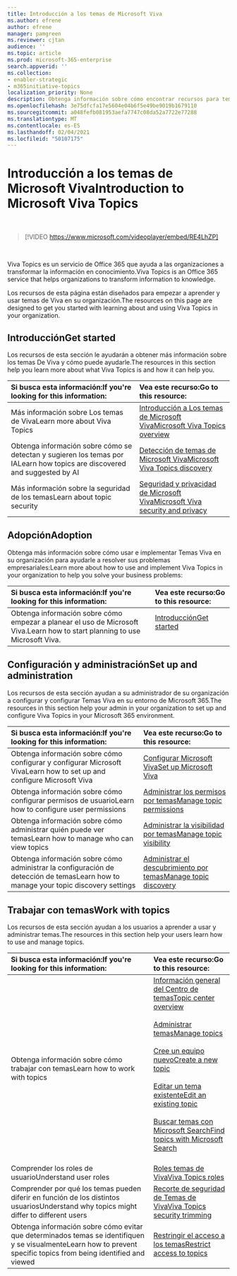 ```yaml
---
title: Introducción a los temas de Microsoft Viva
ms.author: efrene
author: efrene
manager: pamgreen
ms.reviewer: cjtan
audience: ''
ms.topic: article
ms.prod: microsoft-365-enterprise
search.appverid: ''
ms.collection:
- enabler-strategic
- m365initiative-topics
localization_priority: None
description: Obtenga información sobre cómo encontrar recursos para temas de Microsoft Viva.
ms.openlocfilehash: 3e75dfcfa17e5604e04b6f5e49be9019b1679110
ms.sourcegitcommit: a048fefb081953aefa7747c08da52a7722e77288
ms.translationtype: MT
ms.contentlocale: es-ES
ms.lasthandoff: 02/04/2021
ms.locfileid: "50107175"
---
```

# <a name="introduction-to-microsoft-viva-topics"></a><span data-ttu-id="55998-103">Introducción a los temas de Microsoft Viva</span><span class="sxs-lookup"><span data-stu-id="55998-103">Introduction to Microsoft Viva Topics</span></span>

</br>

> [!VIDEO https://www.microsoft.com/videoplayer/embed/RE4LhZP]  

</br>


<span data-ttu-id="55998-104">Viva Topics es un servicio de Office 365 que ayuda a las organizaciones a transformar la información en conocimiento.</span><span class="sxs-lookup"><span data-stu-id="55998-104">Viva Topics is an Office 365 service that helps organizations to transform information to knowledge.</span></span>

<span data-ttu-id="55998-105">Los recursos de esta página están diseñados para empezar a aprender y usar temas de Viva en su organización.</span><span class="sxs-lookup"><span data-stu-id="55998-105">The resources on this page are designed to get you started with learning about and using Viva Topics in your organization.</span></span>

## <a name="get-started"></a><span data-ttu-id="55998-106">Introducción</span><span class="sxs-lookup"><span data-stu-id="55998-106">Get started</span></span>

<span data-ttu-id="55998-107">Los recursos de esta sección le ayudarán a obtener más información sobre los temas De Viva y cómo puede ayudarle.</span><span class="sxs-lookup"><span data-stu-id="55998-107">The resources in this section help you learn more about what Viva Topics  is and how it can help you.</span></span>

| <span data-ttu-id="55998-108">Si busca esta información:</span><span class="sxs-lookup"><span data-stu-id="55998-108">If you're looking for this information:</span></span> | <span data-ttu-id="55998-109">Vea este recurso:</span><span class="sxs-lookup"><span data-stu-id="55998-109">Go to this resource:</span></span> |
|:-----|:-----|
|<span data-ttu-id="55998-110">Más información sobre Los temas de Viva</span><span class="sxs-lookup"><span data-stu-id="55998-110">Learn more about Viva Topics</span></span>|[<span data-ttu-id="55998-111">Introducción a Los temas de Microsoft Viva</span><span class="sxs-lookup"><span data-stu-id="55998-111">Microsoft Viva Topics overview</span></span>](topic-experiences-overview.md)|
|<span data-ttu-id="55998-112">Obtenga información sobre cómo se detectan y sugieren los temas por IA</span><span class="sxs-lookup"><span data-stu-id="55998-112">Learn how topics are discovered and suggested by AI</span></span>|[<span data-ttu-id="55998-113">Detección de temas de Microsoft Viva</span><span class="sxs-lookup"><span data-stu-id="55998-113">Microsoft Viva Topics discovery</span></span>](topic-experiences-discovery.md)|
|<span data-ttu-id="55998-114">Más información sobre la seguridad de los temas</span><span class="sxs-lookup"><span data-stu-id="55998-114">Learn about topic security</span></span>|[<span data-ttu-id="55998-115">Seguridad y privacidad de Microsoft Viva</span><span class="sxs-lookup"><span data-stu-id="55998-115">Microsoft Viva security and privacy</span></span>](topic-experiences-security-privacy.md)|


## <a name="adoption"></a><span data-ttu-id="55998-116">Adopción</span><span class="sxs-lookup"><span data-stu-id="55998-116">Adoption</span></span>

<span data-ttu-id="55998-117">Obtenga más información sobre cómo usar e implementar Temas Viva en su organización para ayudarle a resolver sus problemas empresariales:</span><span class="sxs-lookup"><span data-stu-id="55998-117">Learn more about how to use and implement Viva Topics in your organization to help you solve your business problems:</span></span> 

| <span data-ttu-id="55998-118">Si busca esta información:</span><span class="sxs-lookup"><span data-stu-id="55998-118">If you're looking for this information:</span></span> | <span data-ttu-id="55998-119">Vea este recurso:</span><span class="sxs-lookup"><span data-stu-id="55998-119">Go to this resource:</span></span> |
|:-----|:-----|
|<span data-ttu-id="55998-120">Obtenga información sobre cómo empezar a planear el uso de Microsoft Viva.</span><span class="sxs-lookup"><span data-stu-id="55998-120">Learn how to start planning to use Microsoft Viva.</span></span> |[<span data-ttu-id="55998-121">Introducción</span><span class="sxs-lookup"><span data-stu-id="55998-121">Get started</span></span>](topics-adoption-getstarted.md)<br><br>|  

## <a name="set-up-and-administration"></a><span data-ttu-id="55998-122">Configuración y administración</span><span class="sxs-lookup"><span data-stu-id="55998-122">Set up and administration</span></span>

<span data-ttu-id="55998-123">Los recursos de esta sección ayudan a su administrador de su organización a configurar y configurar Temas Viva en su entorno de Microsoft 365.</span><span class="sxs-lookup"><span data-stu-id="55998-123">The resources in this section help your admin in your organization to set up and configure Viva Topics in your Microsoft 365 environment.</span></span>

| <span data-ttu-id="55998-124">Si busca esta información:</span><span class="sxs-lookup"><span data-stu-id="55998-124">If you're looking for this information:</span></span> | <span data-ttu-id="55998-125">Vea este recurso:</span><span class="sxs-lookup"><span data-stu-id="55998-125">Go to this resource:</span></span> |
|:-----|:-----|
|<span data-ttu-id="55998-126">Obtenga información sobre cómo configurar y configurar Microsoft Viva</span><span class="sxs-lookup"><span data-stu-id="55998-126">Learn how to set up and configure Microsoft Viva</span></span>|[<span data-ttu-id="55998-127">Configurar Microsoft Viva</span><span class="sxs-lookup"><span data-stu-id="55998-127">Set up Microsoft Viva</span></span>](set-up-topic-experiences.md)|
|<span data-ttu-id="55998-128">Obtenga información sobre cómo configurar permisos de usuario</span><span class="sxs-lookup"><span data-stu-id="55998-128">Learn how to configure user permissions</span></span>|[<span data-ttu-id="55998-129">Administrar los permisos por temas</span><span class="sxs-lookup"><span data-stu-id="55998-129">Manage topic permissions</span></span>](topic-experiences-user-permissions.md)|
|<span data-ttu-id="55998-130">Obtenga información sobre cómo administrar quién puede ver temas</span><span class="sxs-lookup"><span data-stu-id="55998-130">Learn how to manage who can view topics</span></span>|[<span data-ttu-id="55998-131">Administrar la visibilidad por temas</span><span class="sxs-lookup"><span data-stu-id="55998-131">Manage topic visibility</span></span>](topic-experiences-knowledge-rules.md)|
|<span data-ttu-id="55998-132">Obtenga información sobre cómo administrar la configuración de detección de temas</span><span class="sxs-lookup"><span data-stu-id="55998-132">Learn how to manage your topic discovery settings</span></span>|[<span data-ttu-id="55998-133">Administrar el descubrimiento por temas</span><span class="sxs-lookup"><span data-stu-id="55998-133">Manage topic discovery</span></span>](topic-experiences-discovery.md)|

## <a name="work-with-topics"></a><span data-ttu-id="55998-134">Trabajar con temas</span><span class="sxs-lookup"><span data-stu-id="55998-134">Work with topics</span></span>

<span data-ttu-id="55998-135">Los recursos de esta sección ayudan a los usuarios a aprender a usar y administrar temas.</span><span class="sxs-lookup"><span data-stu-id="55998-135">The resources in this section help your users learn how to use and manage topics.</span></span>

| <span data-ttu-id="55998-136">Si busca esta información:</span><span class="sxs-lookup"><span data-stu-id="55998-136">If you're looking for this information:</span></span> | <span data-ttu-id="55998-137">Vea este recurso:</span><span class="sxs-lookup"><span data-stu-id="55998-137">Go to this resource:</span></span> |
|:-----|:-----|
|<span data-ttu-id="55998-138">Obtenga información sobre cómo trabajar con temas</span><span class="sxs-lookup"><span data-stu-id="55998-138">Learn how to work with topics</span></span>|[<span data-ttu-id="55998-139">Información general del Centro de temas</span><span class="sxs-lookup"><span data-stu-id="55998-139">Topic center overview</span></span>](topic-center-overview.md)<br><br>[<span data-ttu-id="55998-140">Administrar temas</span><span class="sxs-lookup"><span data-stu-id="55998-140">Manage topics</span></span>](manage-topics.md)<br><br>[<span data-ttu-id="55998-141">Cree un equipo nuevo</span><span class="sxs-lookup"><span data-stu-id="55998-141">Create a new topic</span></span>](create-a-topic.md)<br><br>[<span data-ttu-id="55998-142">Editar un tema existente</span><span class="sxs-lookup"><span data-stu-id="55998-142">Edit an existing topic</span></span>](edit-a-topic.md)<br><br>[<span data-ttu-id="55998-143">Buscar temas con Microsoft Search</span><span class="sxs-lookup"><span data-stu-id="55998-143">Find topics with Microsoft Search</span></span>](search.md)<br><br>|
|<span data-ttu-id="55998-144">Comprender los roles de usuario</span><span class="sxs-lookup"><span data-stu-id="55998-144">Understand user roles</span></span>|[<span data-ttu-id="55998-145">Roles temas de Viva</span><span class="sxs-lookup"><span data-stu-id="55998-145">Viva Topics roles</span></span>](topic-experiences-roles.md)|
|<span data-ttu-id="55998-146">Comprender por qué los temas pueden diferir en función de los distintos usuarios</span><span class="sxs-lookup"><span data-stu-id="55998-146">Understand why topics might differ to different users</span></span>|[<span data-ttu-id="55998-147">Recorte de seguridad de Temas de Viva</span><span class="sxs-lookup"><span data-stu-id="55998-147">Viva Topics security trimming</span></span>](topic-experiences-security-trimming.md)|
|<span data-ttu-id="55998-148">Obtenga información sobre cómo evitar que determinados temas se identifiquen y se visualmente</span><span class="sxs-lookup"><span data-stu-id="55998-148">Learn how to prevent specific topics from being identified and viewed</span></span>|[<span data-ttu-id="55998-149">Restringir el acceso a los temas</span><span class="sxs-lookup"><span data-stu-id="55998-149">Restrict access to topics</span></span>](restrict-access-to-topics.md)|




